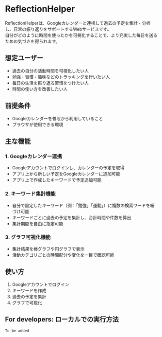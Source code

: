 # ReflectionHelper

ReflectionHelperは、Googleカレンダーと連携して過去の予定を集計・分析し、日常の振り返りをサポートするWebサービスです。  
自分がどのように時間を使ったかを可視化することで、より充実した毎日を送るための気づきを得られます。

## 想定ユーザー
- 過去の自分の活動時間を可視化したい人
- 勉強・習慣・趣味などのトラッキングを行いたい人
- 毎日の生活を振り返る習慣をつけたい人
- 時間の使い方を改善したい人

## 前提条件
- Googleカレンダーを普段から利用していること
- ブラウザが使用できる環境

## 主な機能
### 1. Googleカレンダー連携
- Googleアカウントでログインし、カレンダーの予定を取得
- アプリ上から新しい予定をGoogleカレンダーに追加可能
- アプリ上で作成したキーワードで予定追加可能

### 2. キーワード集計機能
- 自分で設定したキーワード（例：「勉強」「運動」）に複数の検索ワードを紐づけ可能
- キーワードごとに過去の予定を集計し、合計時間や件数を算出
- 集計期間を自由に指定可能

### 3. グラフ可視化機能
- 集計結果を棒グラフや円グラフで表示
- 活動カテゴリごとの時間配分や変化を一目で確認可能

## 使い方
1. Googleアカウントでログイン
2. キーワードを作成
3. 過去の予定を集計
4. グラフで可視化

## For developers: ローカルでの実行方法
```
To be added
```